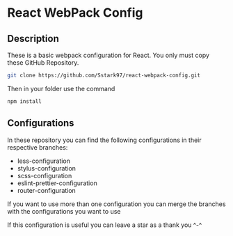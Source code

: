# React WebPack Config

## Description

These is a basic webpack configuration for React. You only must copy these GitHub Repository.

```bash
git clone https://github.com/Sstark97/react-webpack-config.git
```

Then in your folder use the command

```bash
npm install
```

## Configurations

In these repository you can find the following configurations in their respective branches:

- less-configuration
- stylus-configuration
- scss-configuration
- eslint-prettier-configuration
- router-configuration

If you want to use more than one configuration you can merge the branches with the configurations you want to use

If this configuration is useful you can leave a star as a thank you ^-^
